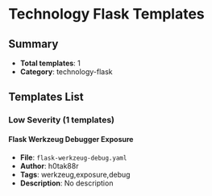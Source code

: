 # Technology Flask Templates

## Summary
- **Total templates**: 1
- **Category**: technology-flask

## Templates List

### Low Severity (1 templates)

#### Flask Werkzeug Debugger Exposure
- **File**: `flask-werkzeug-debug.yaml`
- **Author**: h0tak88r
- **Tags**: werkzeug,exposure,debug
- **Description**: No description

